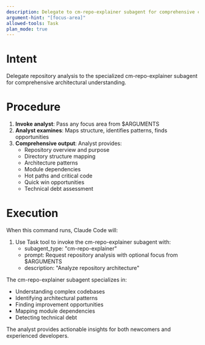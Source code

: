 ```yaml
---
description: Delegate to cm-repo-explainer subagent for comprehensive codebase analysis
argument-hint: "[focus-area]"
allowed-tools: Task
plan_mode: true
---
```



# Intent

Delegate repository analysis to the specialized cm-repo-explainer subagent for comprehensive architectural understanding.

# Procedure

1. **Invoke analyst**: Pass any focus area from $ARGUMENTS
2. **Analyst examines**: Maps structure, identifies patterns, finds opportunities
3. **Comprehensive output**: Analyst provides:
   - Repository overview and purpose
   - Directory structure mapping
   - Architecture patterns
   - Module dependencies
   - Hot paths and critical code
   - Quick win opportunities
   - Technical debt assessment

# Execution

When this command runs, Claude Code will:

1. Use Task tool to invoke the cm-repo-explainer subagent with:
   - subagent_type: "cm-repo-explainer"
   - prompt: Request repository analysis with optional focus from $ARGUMENTS
   - description: "Analyze repository architecture"

The cm-repo-explainer subagent specializes in:
- Understanding complex codebases
- Identifying architectural patterns
- Finding improvement opportunities
- Mapping module dependencies
- Detecting technical debt

The analyst provides actionable insights for both newcomers and experienced developers.